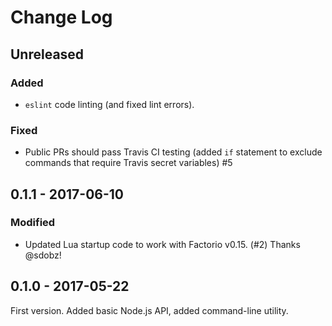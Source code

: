 # Change Log

## Unreleased

### Added

- `eslint` code linting (and fixed lint errors).

### Fixed

- Public PRs should pass Travis CI testing (added `if` statement to exclude commands that require Travis secret
  variables) #5

## 0.1.1 - 2017-06-10

### Modified

- Updated Lua startup code to work with Factorio v0.15.
  (#2)  Thanks @sdobz!

## 0.1.0 - 2017-05-22

First version.  Added basic Node.js API, added command-line utility.
